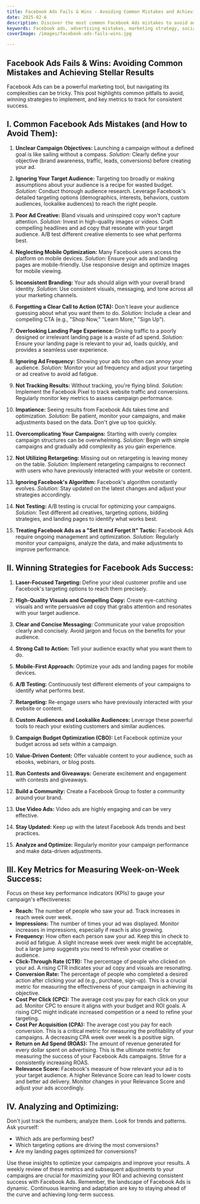 ```yaml
---
title: Facebook Ads Fails & Wins - Avoiding Common Mistakes and Achieving Stellar Results
date: 2025-02-6
description: Discover the most common Facebook Ads mistakes to avoid and learn winning strategies to maximize your ROI. This comprehensive guide provides actionable insights for marketers of all levels.
keywords: Facebook ads, advertising mistakes, marketing strategy, social media marketing, ROI optimization
coverImage: /images/facebook-ads-fails-wins.jpg

---
```


## Facebook Ads Fails & Wins: Avoiding Common Mistakes and Achieving Stellar Results

Facebook Ads can be a powerful marketing tool, but navigating its complexities can be tricky. This post highlights common pitfalls to avoid, winning strategies to implement, and key metrics to track for consistent success.

## I. Common Facebook Ads Mistakes (and How to Avoid Them):

1. **Unclear Campaign Objectives:** Launching a campaign without a defined goal is like sailing without a compass. *Solution:* Clearly define your objective (brand awareness, traffic, leads, conversions) before creating your ad.

2. **Ignoring Your Target Audience:**  Targeting too broadly or making assumptions about your audience is a recipe for wasted budget. *Solution:* Conduct thorough audience research. Leverage Facebook's detailed targeting options (demographics, interests, behaviors, custom audiences, lookalike audiences) to reach the right people.

3. **Poor Ad Creative:**  Bland visuals and uninspired copy won't capture attention. *Solution:* Invest in high-quality images or videos. Craft compelling headlines and ad copy that resonate with your target audience.  A/B test different creative elements to see what performs best.

4. **Neglecting Mobile Optimization:** Many Facebook users access the platform on mobile devices. *Solution:* Ensure your ads and landing pages are mobile-friendly. Use responsive design and optimize images for mobile viewing.

5. **Inconsistent Branding:** Your ads should align with your overall brand identity. *Solution:* Use consistent visuals, messaging, and tone across all your marketing channels.

6. **Forgetting a Clear Call to Action (CTA):**  Don't leave your audience guessing about what you want them to do. *Solution:* Include a clear and compelling CTA (e.g., "Shop Now," "Learn More," "Sign Up").

7. **Overlooking Landing Page Experience:** Driving traffic to a poorly designed or irrelevant landing page is a waste of ad spend. *Solution:* Ensure your landing page is relevant to your ad, loads quickly, and provides a seamless user experience.

8. **Ignoring Ad Frequency:** Showing your ads too often can annoy your audience. *Solution:* Monitor your ad frequency and adjust your targeting or ad creative to avoid ad fatigue.

9. **Not Tracking Results:**  Without tracking, you're flying blind. *Solution:* Implement the Facebook Pixel to track website traffic and conversions.  Regularly monitor key metrics to assess campaign performance.

10. **Impatience:**  Seeing results from Facebook Ads takes time and optimization. *Solution:* Be patient, monitor your campaigns, and make adjustments based on the data. Don't give up too quickly.

11. **Overcomplicating Your Campaigns:** Starting with overly complex campaign structures can be overwhelming. *Solution:* Begin with simple campaigns and gradually add complexity as you gain experience.

12. **Not Utilizing Retargeting:**  Missing out on retargeting is leaving money on the table. *Solution:* Implement retargeting campaigns to reconnect with users who have previously interacted with your website or content.

13. **Ignoring Facebook's Algorithm:**  Facebook's algorithm constantly evolves. *Solution:* Stay updated on the latest changes and adjust your strategies accordingly.

14. **Not Testing:**  A/B testing is crucial for optimizing your campaigns. *Solution:* Test different ad creatives, targeting options, bidding strategies, and landing pages to identify what works best.

15. **Treating Facebook Ads as a "Set It and Forget It" Tactic:** Facebook Ads require ongoing management and optimization. *Solution:* Regularly monitor your campaigns, analyze the data, and make adjustments to improve performance.

## II. Winning Strategies for Facebook Ads Success:

1. **Laser-Focused Targeting:**  Define your ideal customer profile and use Facebook's targeting options to reach them precisely.

2. **High-Quality Visuals and Compelling Copy:**  Create eye-catching visuals and write persuasive ad copy that grabs attention and resonates with your target audience.

3. **Clear and Concise Messaging:**  Communicate your value proposition clearly and concisely.  Avoid jargon and focus on the benefits for your audience.

4. **Strong Call to Action:**  Tell your audience exactly what you want them to do.

5. **Mobile-First Approach:**  Optimize your ads and landing pages for mobile devices.

6. **A/B Testing:**  Continuously test different elements of your campaigns to identify what performs best.

7. **Retargeting:**  Re-engage users who have previously interacted with your website or content.

8. **Custom Audiences and Lookalike Audiences:**  Leverage these powerful tools to reach your existing customers and similar audiences.

9. **Campaign Budget Optimization (CBO):** Let Facebook optimize your budget across ad sets within a campaign.

10. **Value-Driven Content:** Offer valuable content to your audience, such as ebooks, webinars, or blog posts.

11. **Run Contests and Giveaways:**  Generate excitement and engagement with contests and giveaways.

12. **Build a Community:**  Create a Facebook Group to foster a community around your brand.

13. **Use Video Ads:**  Video ads are highly engaging and can be very effective.

14. **Stay Updated:**  Keep up with the latest Facebook Ads trends and best practices.

15. **Analyze and Optimize:**  Regularly monitor your campaign performance and make data-driven adjustments.

## III. Key Metrics for Measuring Week-on-Week Success:

Focus on these key performance indicators (KPIs) to gauge your campaign's effectiveness:

* **Reach:** The number of people who saw your ad.  Track increases in reach week over week.
* **Impressions:** The number of times your ad was displayed.  Monitor increases in impressions, especially if reach is also growing.
* **Frequency:** How often each person saw your ad.  Keep this in check to avoid ad fatigue.  A slight increase week over week might be acceptable, but a large jump suggests you need to refresh your creative or audience.
* **Click-Through Rate (CTR):** The percentage of people who clicked on your ad.  A rising CTR indicates your ad copy and visuals are resonating.
* **Conversion Rate:** The percentage of people who completed a desired action after clicking your ad (e.g., purchase, sign-up).  This is a crucial metric for measuring the effectiveness of your campaign in achieving its objective.
* **Cost Per Click (CPC):** The average cost you pay for each click on your ad.  Monitor CPC to ensure it aligns with your budget and ROI goals.  A rising CPC might indicate increased competition or a need to refine your targeting.
* **Cost Per Acquisition (CPA):** The average cost you pay for each conversion.  This is a critical metric for measuring the profitability of your campaigns.  A decreasing CPA week over week is a positive sign.
* **Return on Ad Spend (ROAS):** The amount of revenue generated for every dollar spent on advertising.  This is the ultimate metric for measuring the success of your Facebook Ads campaigns.  Strive for a consistently increasing ROAS.
* **Relevance Score:** Facebook's measure of how relevant your ad is to your target audience.  A higher Relevance Score can lead to lower costs and better ad delivery.  Monitor changes in your Relevance Score and adjust your ads accordingly.

## IV.  Analyzing and Optimizing:

Don't just track the numbers; analyze them.  Look for trends and patterns.  Ask yourself:

* Which ads are performing best?
* Which targeting options are driving the most conversions?
* Are my landing pages optimized for conversions?

Use these insights to optimize your campaigns and improve your results.  A weekly review of these metrics and subsequent adjustments to your campaigns are crucial for maximizing your ROI and achieving consistent success with Facebook Ads.  Remember, the landscape of Facebook Ads is dynamic.  Continuous learning and adaptation are key to staying ahead of the curve and achieving long-term success.
